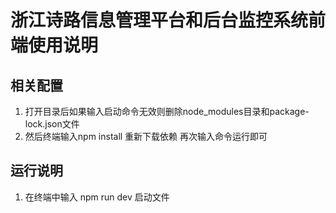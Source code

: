 # 浙江诗路信息管理平台和后台监控系统前端使用说明

## 相关配置
1. 打开目录后如果输入启动命令无效则删除node_modules目录和package-lock.json文件
2. 然后终端输入npm install 重新下载依赖 再次输入命令运行即可

## 运行说明
1. 在终端中输入 npm run dev 启动文件

